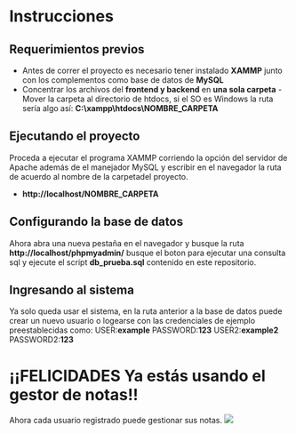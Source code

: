 # Instrucciones

## Requerimientos previos

- Antes de correr el proyecto es necesario tener instalado **XAMMP** junto con los complementos como base de datos de **MySQL**
- Concentrar los archivos del **frontend y backend** en **una sola carpeta**
  -Mover la carpeta al directorio de htdocs, si el SO es Windows la ruta sería algo así: **C:\xampp\htdocs\NOMBRE_CARPETA**

## Ejecutando el proyecto

Proceda a ejecutar el programa XAMMP corriendo la opción del servidor de Apache además de el manejador MySQL y escribir en el navegador la ruta de acuerdo al nombre de la carpetadel proyecto.

- **http://localhost/NOMBRE_CARPETA**

## Configurando la base de datos

Ahora abra una nueva pestaña en el navegador y busque la ruta **http://localhost/phpmyadmin/**
busque el boton para ejecutar una consulta sql y ejecute el script **db_prueba.sql** contenido en este repositorio.

## Ingresando al sistema

Ya solo queda usar el sistema, en la ruta anterior a la base de datos puede crear un nuevo usuario o logearse con las credenciales de ejemplo preestablecidas como:
USER:**example**
PASSWORD:**123**
USER2:**example2**
PASSWORD2:**123**

# ¡¡FELICIDADES Ya estás usando el gestor de notas!!

Ahora cada usuario registrado puede gestionar sus notas.
![](docs/Captura.JPG)
